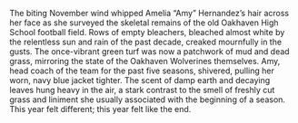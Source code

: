 The biting November wind whipped Amelia “Amy” Hernandez’s hair across her face as she surveyed the skeletal remains of the old Oakhaven High School football field.  Rows of empty bleachers, bleached almost white by the relentless sun and rain of the past decade, creaked mournfully in the gusts.  The once-vibrant green turf was now a patchwork of mud and dead grass, mirroring the state of the Oakhaven Wolverines themselves.  Amy, head coach of the team for the past five seasons, shivered, pulling her worn, navy blue jacket tighter.  The scent of damp earth and decaying leaves hung heavy in the air, a stark contrast to the smell of freshly cut grass and liniment she usually associated with the beginning of a season. This year felt different; this year felt like the end.

